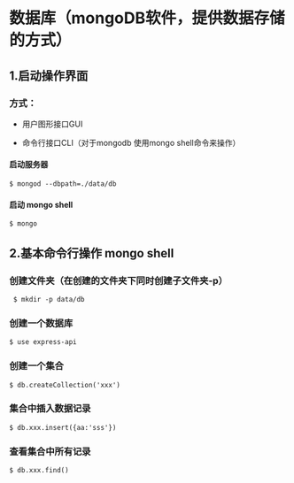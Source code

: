 # 数据库（mongoDB软件，提供数据存储的方式）
## 1.启动操作界面
### 方式：
- 用户图形接口GUI

- 命令行接口CLI（对于mongodb 使用mongo shell命令来操作）

#### 启动服务器
  ```
  $ mongod --dbpath=./data/db
  ```
#### 启动 mongo shell
  ```
  $ mongo
  ```

## 2.基本命令行操作 mongo shell

### 创建文件夹（在创建的文件夹下同时创建子文件夹-p）
```
 $ mkdir -p data/db
```
### 创建一个数据库
```
$ use express-api
```
### 创建一个集合
```
$ db.createCollection('xxx')
```
### 集合中插入数据记录
```
$ db.xxx.insert({aa:'sss'})
```
### 查看集合中所有记录
```
$ db.xxx.find()
```
